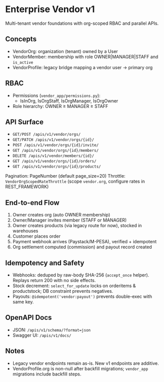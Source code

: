 # Enterprise Vendor v1

Multi-tenant vendor foundations with org-scoped RBAC and parallel APIs.

## Concepts
- VendorOrg: organization (tenant) owned by a User
- VendorMember: membership with role OWNER|MANAGER|STAFF and `is_active`
- VendorProfile: legacy bridge mapping a vendor user -> primary org

## RBAC
- Permissions (`vendor_app/permissions.py`):
  - IsInOrg, IsOrgStaff, IsOrgManager, IsOrgOwner
- Role hierarchy: OWNER ≥ MANAGER ≥ STAFF

## API Surface
- `GET/POST /apis/v1/vendor/orgs/`
- `GET/PATCH /apis/v1/vendor/orgs/{id}/`
- `POST /apis/v1/vendor/orgs/{id}/invite/`
- `GET /apis/v1/vendor/orgs/{id}/members/`
- `DELETE /apis/v1/vendor/members/{id}/`
- `GET /apis/v1/vendor/orgs/{id}/orders/`
- `GET /apis/v1/vendor/orgs/{id}/products/`

Pagination: PageNumber (default page_size=20)
Throttle: `VendorOrgScopedRateThrottle` (scope `vendor.org`, configure rates in REST_FRAMEWORK)

## End-to-end Flow
1) Owner creates org (auto OWNER membership)
2) Owner/Manager invites member (STAFF or MANAGER)
3) Owner creates products (via legacy route for now), stocked in warehouses
4) Customer places order
5) Payment webhook arrives (Paystack/M-PESA), verified + idempotent
6) Org settlement computed (commission) and payout record created

## Idempotency and Safety
- Webhooks: deduped by raw-body SHA-256 (`accept_once` helper). Replays return 200 with no side effects.
- Stock decrement: `select_for_update` locks on orderitems & productstock; DB constraint prevents negatives.
- Payouts: `@idempotent('vendor:payout')` prevents double-exec with same key.

## OpenAPI Docs
- JSON: `/apis/v1/schema/?format=json`
- Swagger UI: `/apis/v1/docs/`

## Notes
- Legacy vendor endpoints remain as-is. New v1 endpoints are additive.
- VendorProfile.org is non-null after backfill migrations; `vendor_app` migrations include backfill steps.

